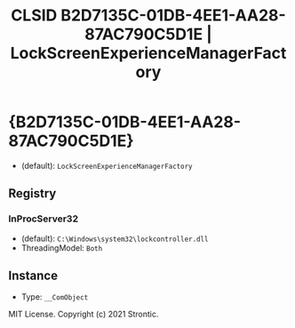 ﻿---
title: "CLSID B2D7135C-01DB-4EE1-AA28-87AC790C5D1E | LockScreenExperienceManagerFactory"
excerpt: What is COM-Object CLSID B2D7135C-01DB-4EE1-AA28-87AC790C5D1E?
---

# {B2D7135C-01DB-4EE1-AA28-87AC790C5D1E}

* (default): `LockScreenExperienceManagerFactory`

## Registry


### InProcServer32

* (default): `C:\Windows\system32\lockcontroller.dll`
* ThreadingModel: `Both`

## Instance

* Type: `__ComObject`

MIT License. Copyright (c) 2021 Strontic.


